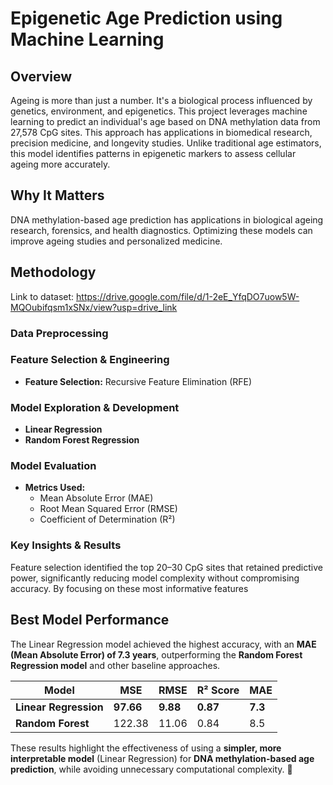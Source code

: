 # Epigenetic Age Prediction using Machine Learning
## Overview
Ageing is more than just a number. It's a biological process influenced by genetics, environment, and epigenetics. This project leverages machine learning to predict an individual's age based on DNA methylation data from 27,578 CpG sites. This approach has applications in biomedical research, precision medicine, and longevity studies. Unlike traditional age estimators, this model identifies patterns in epigenetic markers to assess cellular ageing more accurately.

##  Why It Matters
DNA methylation-based age prediction has applications in biological ageing research, forensics, and health diagnostics. Optimizing these models can improve ageing studies and personalized medicine.

## Methodology
Link to dataset: https://drive.google.com/file/d/1-2eE_YfqDO7uow5W-MQOubifqsm1xSNx/view?usp=drive_link

### Data Preprocessing  

### Feature Selection & Engineering  
- **Feature Selection:** Recursive Feature Elimination (RFE)  

### Model Exploration  & Development 
- **Linear Regression**  
- **Random Forest Regression**  

### Model Evaluation  
- **Metrics Used:**  
  - Mean Absolute Error (MAE)  
  - Root Mean Squared Error (RMSE)  
  - Coefficient of Determination (R²)
 
### Key Insights & Results  

Feature selection identified the top 20–30 CpG sites that retained predictive power, significantly reducing model complexity without compromising accuracy. By focusing on these most informative features 
## Best Model Performance  

The Linear Regression model achieved the highest accuracy, with an **MAE (Mean Absolute Error) of 7.3 years**, outperforming the **Random Forest Regression model** and other baseline approaches.  

| Model              | MSE   | RMSE  | R² Score | MAE  |
|--------------------|------|------|----------|------|
| **Linear Regression** | **97.66** | **9.88** | **0.87** | **7.3** |
| **Random Forest** | 122.38 | 11.06 | 0.84 | 8.5 |

These results highlight the effectiveness of using a **simpler, more interpretable model** (Linear Regression) for **DNA methylation-based age prediction**, while avoiding unnecessary computational complexity. 🚀  


